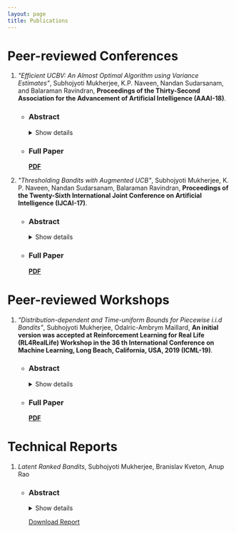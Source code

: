 ```yaml
---
layout: page
title: Publications
---
```



# Peer-reviewed Conferences 

1. *"Efficient UCBV: An Almost Optimal Algorithm using Variance Estimates"*, Subhojyoti Mukherjee, K.P. Naveen, Nandan Sudarsanam, and Balaraman Ravindran, **Proceedings of the Thirty-Second Association for the Advancement of Artificial Intelligence (AAAI-18)**.

   * ### Abstract ###
   
      <details>
        <summary>
          Show details
        </summary>
          <p>We propose a novel variant of the UCB algorithm (referred to as Efficient-UCB-Variance (EUCBV)) for minimizing cumulative regret in the stochastic multi-armed bandit (MAB) setting. EUCBV incorporates the arm elimination strategy proposed in UCB-Improved while taking into account the variance estimates to compute the arms' confidence bounds, similar to UCBV. Through a theoretical analysis, we establish the *gap-dependent* regret bound of EUCBV after T trials and this bound is an improvement over that of existing state-of-the-art UCB algorithms (such as UCB1, UCB-Improved, UCBV,  MOSS). Further, EUCBV incurs an order optimal *gap-independent* regret bound of which is an improvement over that of UCB1, UCBV, and UCB-Improved, while being comparable with that of MOSS and OCUCB. Through an extensive numerical study, we show that EUCBV significantly outperforms the popular UCB variants (like MOSS, OCUCB, etc.) as well as Thompson sampling and Bayes-UCB algorithms.</p>
      </details>
   
   * ### Full Paper ###
   
      [**PDF**](https://www.aaai.org/ocs/index.php/AAAI/AAAI18/paper/view/16111)

2. *"Thresholding Bandits with Augmented UCB"*, Subhojyoti Mukherjee, K. P. Naveen, Nandan Sudarsanam, Balaraman Ravindran, **Proceedings of the Twenty-Sixth International Joint Conference on Artificial Intelligence (IJCAI-17)**.
   
   * ### Abstract ###
   
      <details>
      <summary>
          Show details
      </summary>
        <p>In this paper we propose the Augmented-UCB (AugUCB) algorithm for a fixed-budget version of the thresholding bandit problem  (TBP), where the objective is to identify a set of arms whose quality is above a threshold. A key feature of AugUCB is that it uses both  mean and variance estimates to eliminate arms that have been sufficiently explored; to the best of our knowledge, this is the first algorithm to employ such an approach for the considered TBP. Theoretically, we obtain an upper bound on the loss (probability of misclassification) incurred by AugUCB. Although UCBEV in literature provides a better guarantee, it is important to emphasize that UCBEV has access to problem complexity (whose computation requires arms’ mean and variances), and hence is not realistic in practice; this is in contrast to AugUCB whose implementation does not require any such complexity inputs. We conduct extensive simulation experiments to validate the performance of AugUCB. Through our simulation work, we establish that AugUCB, owing to its utilization of variance estimates, performs significantly better than the state-of-the-art APT, CSAR and other nonvariance-based algorithms.</p>
        </details>
   * ### Full Paper ###  
   
      [**PDF**](https://www.ijcai.org/proceedings/2017/0350.pdf)


# Peer-reviewed Workshops

1. *"Distribution-dependent and Time-uniform Bounds for Piecewise i.i.d Bandits"*, Subhojyoti Mukherjee, Odalric-Ambrym Maillard, **An initial version was accepted at Reinforcement Learning for Real Life (RL4RealLife) Workshop in the 36 th International Conference on Machine Learning, Long Beach, California, USA, 2019 (ICML-19)**.
   
   * ### Abstract ###
   
      <details>
      <summary>
          Show details
      </summary>
        <p>We consider the setup of stochastic multi-armed bandits in the case when reward distributions are piecewise i.i.d. and bounded with unknown changepoints. We focus on the case when changes happen simultaneously on all arms, and in stark contrast with the existing literature, we target gap-dependent (as opposed to only gap-independent) regret bounds involving the magnitude of changes and optimality-gaps. Diverging from previous works, we assume the more realistic scenario that there can be undetectable changepoint gaps and under a different set of assumptions, we show that as long as the compounded delayed detection for each changepoint is bounded there is no need for forced exploration to actively detect changepoints. We introduce two adaptations of UCB-strategies that employ scan-statistics in order to actively detect the changepoints, without knowing in advance the changepoints and also the mean before and after any change. Our first method UCBLCPD does not know the number of changepoints G or time horizon T and achieves the first time-uniform concentration bound for this setting using the Laplace method of integration. The second strategy ImpCPD makes use of the knowledge of T to achieve the order optimal regret bound thereby closing an important gap with respect to the lower bound in a specific challenging setting. Our theoretical findings are supported by numerical experiments on synthetic and real-life datasets.</p>
        </details>
   * ### Full Paper ###  
   
      [**PDF**](https://arxiv.org/abs/1905.13159)

# Technical Reports

1. *Latent Ranked Bandits*, Subhojyoti Mukherjee, Branislav Kveton, Anup Rao

   * ### Abstract ###
   
      <details>
        <summary>
          Show details
        </summary>
          <p> We study the problem of learning personalized ranked lists of diverse items for multiple users, from sequential observations of user preferences. The user-item preference matrix is non-negative and low-rank. Existing methods for solving similar problems are based on reconstructing the preference matrix from its noisy observations using matrix factorization techniques, and typically require strong assumptions on the reconstructed matrix. We depart from this standard approach and consider a family of low-rank matrices, where the set of most preferred items of all users is small and can be learned efficiently. Then we learn to present this set to each user in a personalized manner, in the order of the descending preferences of the user. We propose a computationally efficient algorithm that implements this procedure, and prove a sublinear bound on its n-step regret. We evaluate the algorithm empirically on several synthetic and real-world datasets. In all experiments, we outperform existing state-of-the-art algorithms. </p>
       </details>
    
    
       [Download Report](/pdf/paper.pdf)
       


